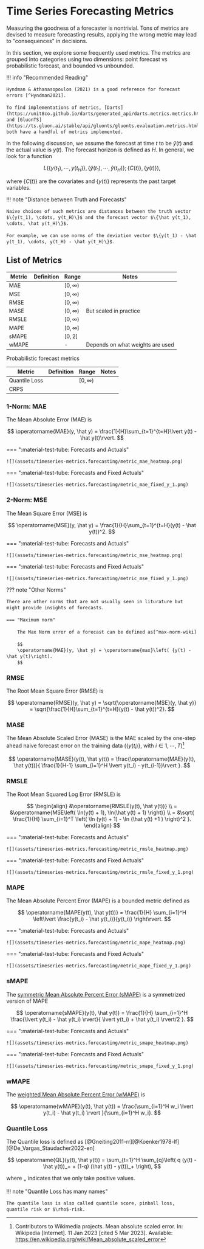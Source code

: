 # Time Series Forecasting Metrics

Measuring the goodness of a forecaster is nontrivial. Tons of metrics are devised to measure forecasting results, applying the wrong metric may lead to "consequences" in decisions.

In this section, we explore some frequently used metrics. The metrics are grouped into categories using two dimensions: point forecast vs probabilistic forecast, and bounded vs unbounded.

!!! info "Recommended Reading"

    Hyndman & Athanasopoulos (2021) is a good reference for forecast errors [^Hyndman2021].

    To find implementations of metrics, [Darts](https://unit8co.github.io/darts/generated_api/darts.metrics.metrics.html#) and [GluonTS](https://ts.gluon.ai/stable/api/gluonts/gluonts.evaluation.metrics.html) both have a handful of metrics implemented.


In the following discussion, we assume the forecast at time $t$ to be $\hat y(t)$ and the actual value is $y(t)$. The forecast horizon is defined as $H$. In general, we look for a function

$$
L\left(\{y(t_1), \cdots, y(t_H)\}, \{\hat y(t_1), \cdots, \hat y(t_H)\}; \{C(t)\}, \{y(t)\} \right),
$$

where $\{C(t)\}$ are the covariates and $\{y(t)\}$ represents the past target variables.


!!! note "Distance between Truth and Forecasts"

    Naive choices of such metrics are distances between the truth vector $\{y(t_1), \cdots, y(t_H)\}$ and the forecast vector $\{\hat y(t_1), \cdots, \hat y(t_H)\}$.

    For example, we can use norms of the deviation vector $\{y(t_1) - \hat y(t_1), \cdots, y(t_H) - \hat y(t_H)\}$.


## List of Metrics

|  Metric | Definition |  Range | Notes |
|---|---|-----|----|
| MAE  |   |  $[0,\infty)$ | |
| MSE  |   |  $[0,\infty)$ | |
|  RMSE |   | $[0,\infty)$ | |
| MASE |  | $[0,\infty)$ | But scaled in practice |
| RMSLE | | $[0,\infty)$ | |
| MAPE | | $[0,\infty]$ | |
| sMAPE | | $[0, 2]$ | |
| wMAPE | | - | Depends on what weights are used |

Probabilistic forecast metrics

|  Metric | Definition |  Range | Notes |
|---|---|-----|----|
| Quantile Loss  |   |  $[0,\infty)$ | |
| CRPS  |   |   | |


### 1-Norm: MAE

The Mean Absolute Error (MAE) is

$$
\operatorname{MAE}(y, \hat y) = \frac{1}{H}\sum_{t=1}^{t=H}\lvert y(t) - \hat y(t)\rvert.
$$

=== ":material-test-tube: Forecasts and Actuals"

    ![](assets/timeseries-metrics.forecasting/metric_mae_heatmap.png)

=== ":material-test-tube: Forecasts and Fixed Actuals"

    ![](assets/timeseries-metrics.forecasting/metric_mae_fixed_y_1.png)



### 2-Norm: MSE

The Mean Square Error (MSE) is

$$
\operatorname{MSE}(y, \hat y) = \frac{1}{H}\sum_{t=1}^{t=H}(y(t) - \hat y(t))^2.
$$

=== ":material-test-tube: Forecasts and Actuals"

    ![](assets/timeseries-metrics.forecasting/metric_mse_heatmap.png)

=== ":material-test-tube: Forecasts and Fixed Actuals"

    ![](assets/timeseries-metrics.forecasting/metric_mse_fixed_y_1.png)



??? note "Other Norms"

    There are other norms that are not usually seen in liturature but might provide insights of forecasts.

    === "Maximum norm"

        The Max Norm error of a forecast can be defined as[^max-norm-wiki]

        $$
        \operatorname{MAE}(y, \hat y) = \operatorname{max}\left( {y(t) - \hat y(t)\right).
        $$


### RMSE

The Root Mean Square Error (RMSE) is

$$
\operatorname{RMSE}(y, \hat y) = \sqrt{\operatorname{MSE}(y, \hat y)} = \sqrt{\frac{1}{H}\sum_{t=1}^{t=H}(y(t) - \hat y(t))^2}.
$$


### MASE

The Mean Absolute Scaled Error (MASE) is the MAE scaled by the one-step ahead naive forecast error on the training data ($\{y(t_i)\}$, with $i\in {1, \cdots, T}$)[^mase-wiki]

$$
\operatorname{MASE}(y(t), \hat y(t)) = \frac{\operatorname{MAE}(y(t), \hat y(t))}{ \frac{1}{H-1} \sum_{i=1}^H \lvert y(t_i) - y(t_{i-1})\rvert }.
$$

### RMSLE

The Root Mean Squared Log Error (RMSLE) is

$$
\begin{align}
&\operatorname{RMSLE(y(t), \hat y(t))} \\
= &\operatorname{MSE\left( \ln(y(t) + 1), \ln(\hat y(t) + 1) \right)} \\
= &\sqrt{ \frac{1}{H} \sum_{i=1}^T \left( \ln (y(t) + 1) - \ln (\hat y(t) +1 ) \right)^2 }.
\end{align}
$$

=== ":material-test-tube: Forecasts and Actuals"

    ![](assets/timeseries-metrics.forecasting/metric_rmsle_heatmap.png)

=== ":material-test-tube: Forecasts and Fixed Actuals"

    ![](assets/timeseries-metrics.forecasting/metric_rmsle_fixed_y_1.png)


### MAPE

The Mean Absolute Percent Error (MAPE) is a bounded metric defined as

$$
\operatorname{MAPE(y(t), \hat y(t))} = \frac{1}{H} \sum_{i=1}^H \left\lvert \frac{y(t_i) - \hat y(t_i)}{y(t_i)} \right\rvert.
$$

=== ":material-test-tube: Forecasts and Actuals"

    ![](assets/timeseries-metrics.forecasting/metric_mape_heatmap.png)

=== ":material-test-tube: Forecasts and Fixed Actuals"

    ![](assets/timeseries-metrics.forecasting/metric_mape_fixed_y_1.png)



### sMAPE

The [symmetric Mean Absolute Percent Error (sMAPE)](https://en.wikipedia.org/wiki/Symmetric_mean_absolute_percentage_error) is a symmetrized version of MAPE

$$
\operatorname{sMAPE}(y(t), \hat y(t)) = \frac{1}{H} \sum_{i=1}^H \frac{\lvert y(t_i) - \hat y(t_i) \rvert}{ \lvert y(t_i) + \hat y(t_i) \rvert/2 }.
$$

=== ":material-test-tube: Forecasts and Actuals"

    ![](assets/timeseries-metrics.forecasting/metric_smape_heatmap.png)

=== ":material-test-tube: Forecasts and Fixed Actuals"

    ![](assets/timeseries-metrics.forecasting/metric_smape_fixed_y_1.png)


### wMAPE

The [weighted Mean Absolute Percent Error (wMAPE)](https://en.wikipedia.org/wiki/Mean_absolute_percentage_error) is

$$
\operatorname{wMAPE}(y(t), \hat y(t)) = \frac{\sum_{i=1}^H w_i \lvert y(t_i) - \hat y(t_i) \rvert }{\sum_{i=1}^H w_i}.
$$


### Quantile Loss

The Quantile loss is defined as [@Gneiting2011-rr][@Koenker1978-lf][@De_Vargas_Staudacher2022-en]

$$
\operatorname{QL}(y(t), \hat y(t)) = \sum_{t=1}^H \sum_{q}\left(
    q (y(t) - \hat y(t))_+ + (1-q) (\hat y(t) - y(t))_+
\right),
$$

where ${}_{+}$ indicates that we only take positive values.


!!! note "Quantile Loss has many names"

    The quantile loss is also called quantile score, pinball loss, quantile risk or $\rho$-risk.


[^Hyndman2021]: Hyndman, R.J., & Athanasopoulos, G. (2021) Forecasting: principles and practice, 3rd edition, OTexts: Melbourne, Australia. OTexts.com/fpp3. Accessed on 2022-11-27.
[^max-norm-wiki]: Contributors to Wikimedia projects. Uniform norm. In: Wikipedia [Internet]. 23 Oct 2022 [cited 5 Mar 2023]. Available: https://en.wikipedia.org/wiki/Uniform_norm
[^mase-wiki]: Contributors to Wikimedia projects. Mean absolute scaled error. In: Wikipedia [Internet]. 11 Jan 2023 [cited 5 Mar 2023]. Available: https://en.wikipedia.org/wiki/Mean_absolute_scaled_error
